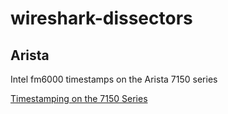 # wireshark-dissectors

## Arista

Intel fm6000 timestamps on the Arista 7150 series

[Timestamping on the 7150 Series](https://eos.arista.com/timestamping-on-the-7150-series/)
